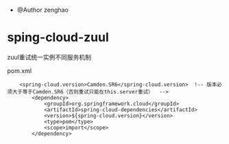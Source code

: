* @Author zenghao
# sping-cloud-zuul
zuul重试统一实例不同服务机制

pom.xml

		<spring-cloud.version>Camden.SR6</spring-cloud.version>  !-- 版本必须大于等于Camden.SR6（否则重试只能在this.server重试）  -->
            <dependency>
                <groupId>org.springframework.cloud</groupId>
                <artifactId>spring-cloud-dependencies</artifactId>
                <version>${spring-cloud.version}</version>
                <type>pom</type>
                <scope>import</scope>
            </dependency>
            
            
            
